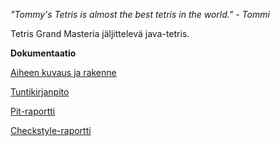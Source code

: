 *"Tommy's Tetris is almost the best tetris in the world." - Tommi*

Tetris Grand Masteria jäljittelevä java-tetris.

**Dokumentaatio**

[Aiheen kuvaus ja rakenne](Dokumentaatio/Aihemaarittely.md)

[Tuntikirjanpito](Dokumentaatio/tuntikirjanpito.md)

[Pit-raportti](Dokumentaatio/pit/201701042135/http://index.html)

[Checkstyle-raportti](Dokumentaatio/checkstyle/site/http://checkstyle.html)
